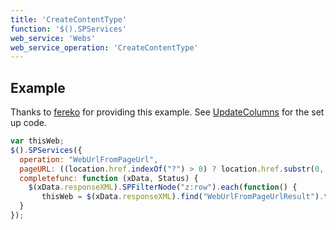 ```yaml
---
title: 'CreateContentType'
function: '$().SPServices'
web_service: 'Webs'
web_service_operation: 'CreateContentType'
---
```


## Example

Thanks to [fereko](http://www.codeplex.com/site/users/view/fereko) for providing this example. See [UpdateColumns](UpdateColumns.md) for the set up code.

```javascript
var thisWeb;
$().SPServices({
  operation: "WebUrlFromPageUrl",
  pageURL: ((location.href.indexOf("?") > 0) ? location.href.substr(0, location.href.indexOf("?")) : location.href),
  completefunc: function (xData, Status) {
    $(xData.responseXML).SPFilterNode("z:row").each(function() {
       thisWeb = $(xData.responseXML).find("WebUrlFromPageUrlResult").text();
  }
});
```
